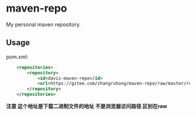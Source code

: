 # maven-repo
My personal maven repository.

## Usage
pom.xml:
```xml
    <repositories>
        <repository>
            <id>davis-maven-repo</id>
            <url>https://gitee.com/zhangruhong/maven-repo/raw/master/repository</url>
        </repository>
    </repositories>
```
 **注意 这个地址是下载二进制文件的地址 不是浏览器访问路径 区别在raw** 
